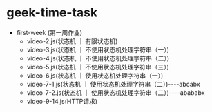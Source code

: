 # geek-time-task

- first-week (第一周作业)
    - video-2.js(状态机 ｜ 有限状态机)
    - video-3.js(状态机 ｜ 不使用状态机处理字符串（一）)
    - video-4.js(状态机 ｜ 不使用状态机处理字符串（二）)
    - video-5.js(状态机 ｜ 不使用状态机处理字符串（三）)
    - video-6.js(状态机 ｜ 使用状态机处理字符串（一）)
    - video-7-1.js(状态机 ｜ 使用状态机处理字符串（二）)----abcabx
    - video-7-2.js(状态机 ｜ 使用状态机处理字符串（二）)----abababx
    - video-9-14.js(HTTP请求)